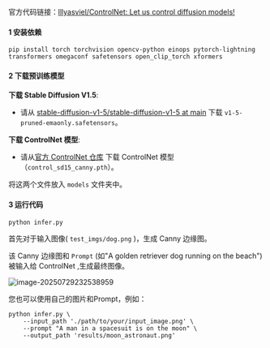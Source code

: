 官方代码链接：[lllyasviel/ControlNet: Let us control diffusion models!](https://github.com/lllyasviel/ControlNet)

#### 1 安装依赖

```
pip install torch torchvision opencv-python einops pytorch-lightning transformers omegaconf safetensors open_clip_torch xformers
```

#### 2 下载预训练模型

**下载 Stable Diffusion V1.5**:

- 请从 [stable-diffusion-v1-5/stable-diffusion-v1-5 at main](https://huggingface.co/stable-diffusion-v1-5/stable-diffusion-v1-5/tree/main) 下载 `v1-5-pruned-emaonly.safetensors`。

**下载 ControlNet 模型**:

- 请从[官方 ControlNet 仓库](https://huggingface.co/lllyasviel/ControlNet/tree/main/models) 下载 ControlNet 模型（`control_sd15_canny.pth`）。

将这两个文件放入 `models` 文件夹中。

#### 3 运行代码

```
python infer.py
```

首先对于输入图像( `test_imgs/dog.png` )，生成 Canny 边缘图。

该 Canny 边缘图和 `Prompt` (如"A golden retriever dog running on the beach") 被输入给 ControlNet ,生成最终图像。

![image-20250729232538959](C:\Users\admin'\AppData\Roaming\Typora\typora-user-images\image-20250729232538959.png)

您也可以使用自己的图片和Prompt，例如：

```
python infer.py \
    --input_path './path/to/your/input_image.png' \
    --prompt "A man in a spacesuit is on the moon" \
    --output_path 'results/moon_astronaut.png' 
```

